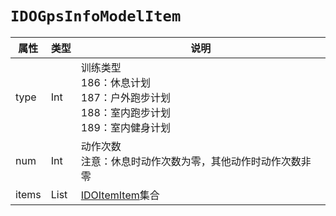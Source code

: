 # `IDOGpsInfoModelItem`

| 属性        | 类型    | 说明         |
| ----------- | ------- | ------------ |
| type | Int | 训练类型<br/>186：休息计划<br/>187：户外跑步计划<br/>188：室内跑步计划<br/>189：室内健身计划 |
| num | Int | 动作次数<br/>注意：休息时动作次数为零，其他动作时动作次数非零 |
| items | List<IDOItemItem> | [IDOItemItem](IDOItemItem.md)集合 |
